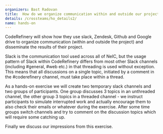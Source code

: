```yaml
---
organizers: Bast Radovan 
title:  How do we organize communication within and outside our project?
details: /crossteams/ho_details2/
name: hands-on
---
```


CodeRefinery will show how they use slack, Zendesk, Github and Google drive to organize communication (within and outside the project) and disseminate the results of their project.

Slack is the communication tool used across all of NeIC, but the usage pattern of Slack within CodeRefinery differs from most other Slack channels (including #general, #web etc.) in that threading is used without exception.
This means that all discussions on a single topic, initiated by a comment in the #coderefinery channel, must take place within a thread.

As a hands-on exercise we will create two temporary slack channels and two groups of participants. One group discusses 3 topics in an unthreaded channel, the other group 3 topics in a threaded channel - we instruct participants to simulate interrupted work and actually
encourage them to also check their emails or whatever during the exercise. After some time groups switch channels and try to comment on the discussion topics which will require some catching up. 

Finally we discuss our impressions from this exercise.

